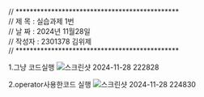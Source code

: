 // **********************************************                                                                               
// 제 목 : 실습과제 1번                                                                                                           
// 날 짜 : 2024년 11월28일                                                                                                       
// 작성자 : 2301378 김위제                                                                                                       
// **********************************************

1.그냥 코드실행
![스크린샷 2024-11-28 222828](https://github.com/user-attachments/assets/7743f506-05b5-40d4-8a87-18599e8eee5a)

2.operator사용한코드 실행
![스크린샷 2024-11-28 224830](https://github.com/user-attachments/assets/899ff62b-55b2-457b-a579-d4885c9d00c7)
